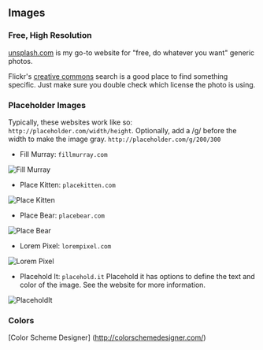 Images
--------------
### Free, High Resolution
[unsplash.com][unsplash] is my go-to website for "free, do whatever you want" generic photos.

Flickr's [creative commons][flickr] search is a good place to find something specific. Just make sure you double check which license the photo is using.

### Placeholder Images
Typically, these websites work like so: `http://placeholder.com/width/height`. Optionally, add a /g/ before the width to make the image gray. `http://placeholder.com/g/200/300`


* Fill Murray: `fillmurray.com`

![Fill Murray](http://fillmurray.com/200/100)


* Place Kitten: `placekitten.com`

![Place Kitten](http://placekitten.com/g/200/100)


* Place Bear: `placebear.com`

![Place Bear](http://placebear.com/200/100)


* Lorem Pixel: `lorempixel.com`

![Lorem Pixel](http://lorempixel.com/200/100)


* Placehold It: `placehold.it`
Placehold it has options to define the text and color of the image. See the website for more information.

![PlaceholdIt](http://placehold.it/200/100)


### Colors
[Color Scheme Designer] (http://colorschemedesigner.com/)














[unsplash]: http://unsplash.com/
[flickr]: https://www.flickr.com/creativecommons/




